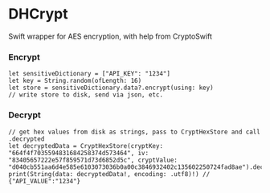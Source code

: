 # DHCrypt

Swift wrapper for AES encryption, with help from CryptoSwift

### Encrypt
```
let sensitiveDictionary = ["API_KEY": "1234"]
let key = String.random(ofLength: 16)
let store = sensitiveDictionary.data?.encrypt(using: key)
// write store to disk, send via json, etc.
```

### Decrypt
```
// get hex values from disk as strings, pass to CryptHexStore and call .decrypted
let decryptedData = CryptHexStore(cryptKey: "664f4f7035594831684258374d573464", iv: "83405657222e57f859571d73d6852d5c", cryptValue: "d040cb551aa6d4e585e6103073036b0a00c3846932402c135602250724fad8ae").decrypted
print(String(data: decryptedData!, encoding: .utf8)!) // {"API_VALUE":"1234"}
```
